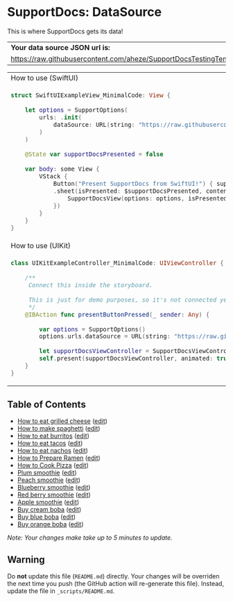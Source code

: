# SupportDocs: DataSource
This is where SupportDocs gets its data!

<table>
  <tr>
    <td>
      <strong>Your data source JSON url is:
    </td>
  </tr>
  <tr>
    <td>
      <a id="datasource_url" href="https://raw.githubusercontent.com/aheze/SupportDocsTestingTemplate3/DataSource/_data/supportdocs_datasource.json">https://raw.githubusercontent.com/aheze/SupportDocsTestingTemplate3/DataSource/_data/supportdocs_datasource.json</a>
    </td>
  </tr>
</table>

<table>
  <tr>
    <td>
      How to use (SwiftUI)
    </td>
  </tr>
  <tr>
  <td>
     
  ```Swift
  struct SwiftUIExampleView_MinimalCode: View {
    
      let options = SupportOptions(
          urls: .init(
              dataSource: URL(string: "https://raw.githubusercontent.com/aheze/SupportDocsTestingTemplate3/DataSource/_data/supportdocs_datasource.json")!
          )
      )
    
      @State var supportDocsPresented = false
    
      var body: some View {
          VStack {
              Button("Present SupportDocs from SwiftUI!") { supportDocsPresented = true }
              .sheet(isPresented: $supportDocsPresented, content: {
                  SupportDocsView(options: options, isPresented: $supportDocsPresented)
              })
          }
      }
  }
  ```
  </td>
  </tr>
  
  <tr>
    <td>
      How to use (UIKit)
    </td>
  </tr>
  <tr>
  <td>
     
  ```Swift
  class UIKitExampleController_MinimalCode: UIViewController {
    
      /**
       Connect this inside the storyboard.
     
       This is just for demo purposes, so it's not connected yet.
       */
      @IBAction func presentButtonPressed(_ sender: Any) {
        
          var options = SupportOptions()
          options.urls.dataSource = URL(string: "https://raw.githubusercontent.com/aheze/SupportDocsTestingTemplate3/DataSource/_data/supportdocs_datasource.json")!
        
          let supportDocsViewController = SupportDocsViewController(options: options)
          self.present(supportDocsViewController, animated: true, completion: nil)
      }
  }
  ```
  </td>
  </tr>
</table>

## Table of Contents
- [How to eat grilled cheese](https://aheze.github.io/SupportDocsTestingTemplate3/Sample-FastFood/HowToEatGrilledCheese) ([edit](https://github.com/aheze/SupportDocsTestingTemplate3/edit/DataSource/Sample-FastFood/HowToEatGrilledCheese.md))
- [How to make spaghetti](https://aheze.github.io/SupportDocsTestingTemplate3/Sample-FastFood/HowToMakeSpaghetti) ([edit](https://github.com/aheze/SupportDocsTestingTemplate3/edit/DataSource/Sample-FastFood/HowToMakeSpaghetti.md))
- [How to eat burritos](https://aheze.github.io/SupportDocsTestingTemplate3/Sample-FastFood/HowToEatBurritos) ([edit](https://github.com/aheze/SupportDocsTestingTemplate3/edit/DataSource/Sample-FastFood/HowToEatBurritos.md))
- [How to eat tacos](https://aheze.github.io/SupportDocsTestingTemplate3/Sample-FastFood/HowToEatTacos) ([edit](https://github.com/aheze/SupportDocsTestingTemplate3/edit/DataSource/Sample-FastFood/HowToEatTacos.md))
- [How to eat nachos](https://aheze.github.io/SupportDocsTestingTemplate3/Sample-FastFood/HowToEatNachos) ([edit](https://github.com/aheze/SupportDocsTestingTemplate3/edit/DataSource/Sample-FastFood/HowToEatNachos.md))
- [How to Prepare Ramen](https://aheze.github.io/SupportDocsTestingTemplate3/Sample-FastFood/HowToPrepareRamen) ([edit](https://github.com/aheze/SupportDocsTestingTemplate3/edit/DataSource/Sample-FastFood/HowToPrepareRamen.md))
- [How to Cook Pizza](https://aheze.github.io/SupportDocsTestingTemplate3/Sample-FastFood/HowToCookPizza) ([edit](https://github.com/aheze/SupportDocsTestingTemplate3/edit/DataSource/Sample-FastFood/HowToCookPizza.md))
- [Plum smoothie](https://aheze.github.io/SupportDocsTestingTemplate3/Sample-Smoothies/Plum) ([edit](https://github.com/aheze/SupportDocsTestingTemplate3/edit/DataSource/Sample-Smoothies/Plum.md))
- [Peach smoothie](https://aheze.github.io/SupportDocsTestingTemplate3/Sample-Smoothies/Peach) ([edit](https://github.com/aheze/SupportDocsTestingTemplate3/edit/DataSource/Sample-Smoothies/Peach.md))
- [Blueberry smoothie](https://aheze.github.io/SupportDocsTestingTemplate3/Sample-Smoothies/Blueberry) ([edit](https://github.com/aheze/SupportDocsTestingTemplate3/edit/DataSource/Sample-Smoothies/Blueberry.md))
- [Red berry smoothie](https://aheze.github.io/SupportDocsTestingTemplate3/Sample-Smoothies/RedBerries) ([edit](https://github.com/aheze/SupportDocsTestingTemplate3/edit/DataSource/Sample-Smoothies/RedBerries.md))
- [Apple smoothie](https://aheze.github.io/SupportDocsTestingTemplate3/Sample-Smoothies/Apple) ([edit](https://github.com/aheze/SupportDocsTestingTemplate3/edit/DataSource/Sample-Smoothies/Apple.md))
- [Buy cream boba](https://aheze.github.io/SupportDocsTestingTemplate3/Sample-Boba/BuyCreamBoba) ([edit](https://github.com/aheze/SupportDocsTestingTemplate3/edit/DataSource/Sample-Boba/BuyCreamBoba.md))
- [Buy blue boba](https://aheze.github.io/SupportDocsTestingTemplate3/Sample-Boba/BuyBlueBoba) ([edit](https://github.com/aheze/SupportDocsTestingTemplate3/edit/DataSource/Sample-Boba/BuyBlueBoba.md))
- [Buy orange boba](https://aheze.github.io/SupportDocsTestingTemplate3/Sample-Boba/BuyOrangeBoba) ([edit](https://github.com/aheze/SupportDocsTestingTemplate3/edit/DataSource/Sample-Boba/BuyOrangeBoba.md))


*Note: Your changes make take up to 5 minutes to update.*

## Warning
Do **not** update this file (`README.md`) directly. Your changes will be overriden the next time you push (the GitHub action will re-generate this file). Instead, update the file in `_scripts/README.md`. 